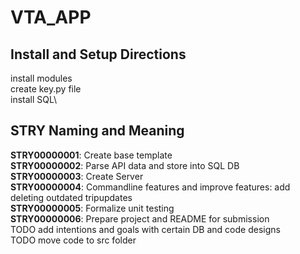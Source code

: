# VTA_APP
## Install and Setup Directions
install modules\
create key.py file\
install SQL\

## STRY Naming and Meaning
**STRY00000001**: Create base template\
**STRY00000002**: Parse API data and store into SQL DB\
**STRY00000003**: Create Server\
**STRY00000004**: Commandline features and improve features: add deleting outdated tripupdates\
**STRY00000005**: Formalize unit testing\
**STRY00000006**: Prepare project and README for submission\
TODO add intentions and goals with certain DB and code designs\
TODO move code to src folder